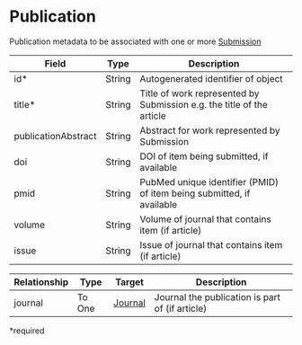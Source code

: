 # Publication
Publication metadata to be associated with one or more [Submission](Submission.md)

| Field               | Type   | Description                                                           |
|---------------------|--------|-----------------------------------------------------------------------|
| id*                 | String | Autogenerated identifier of object                                    |
| title*              | String | Title of work represented by Submission e.g. the title of the article |
| publicationAbstract | String | Abstract for work represented by Submission                           |
| doi                 | String | DOI of item being submitted, if available                             |
| pmid                | String | PubMed unique identifier (PMID) of item being submitted, if available |
| volume              | String | Volume of journal that contains item (if article)                     |
| issue               | String | Issue of journal that contains item (if article)                      |

| Relationship | Type   | Target  	             | Description                                     |
|--------------|--------|-----------------------|-------------------------------------------------|
| journal      | To One | [Journal](Journal.md) | Journal the publication is part of (if article) |

*required 

